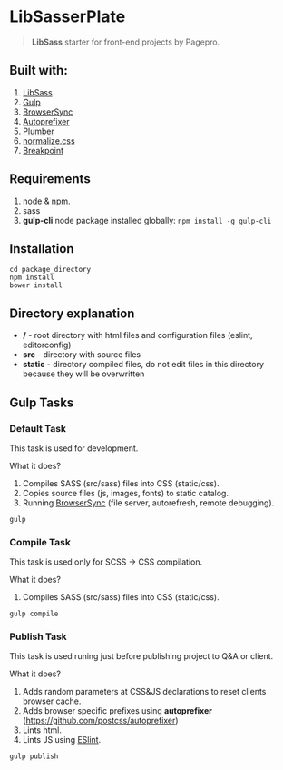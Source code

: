 # LibSasserPlate

> **LibSass** starter for front-end projects by Pagepro.

## Built with:

1. [LibSass](http://libsass.org)
2. [Gulp](http://gulpjs.com/)
3. [BrowserSync](http://www.browsersync.io/)
4. [Autoprefixer](https://github.com/sindresorhus/gulp-autoprefixer)
5. [Plumber](https://github.com/floatdrop/gulp-plumber)
6. [normalize.css](https://necolas.github.io/normalize.css/)
7. [Breakpoint](http://breakpoint-sass.com/)

## Requirements
1. [node](https://nodejs.org/en/) & [npm](https://docs.npmjs.com/cli/install).
2. sass
3. **gulp-cli** node package installed globally:
`npm install -g gulp-cli`

## Installation

```shell
cd package_directory
npm install
bower install
```

## Directory explanation

* **/** - root directory with html files and configuration files (eslint, editorconfig)
* **src** - directory with source files
* **static** - directory compiled files, do not edit files in this directory because they will be overwritten

## Gulp Tasks

### Default Task

This task is used for development.

What it does?

1. Compiles SASS (src/sass) files into CSS (static/css).
2. Copies source files (js, images, fonts) to static catalog.
3. Running [BrowserSync](http://www.browsersync.io/) (file server, autorefresh, remote debugging).

```shell
gulp
```

### Compile Task

This task is used only for SCSS -> CSS compilation.

What it does?

1. Compiles SASS (src/sass) files into CSS (static/css).

```shell
gulp compile
```

### Publish Task

This task is used runing just before publishing project to Q&A or client.

What it does?

1. Adds random parameters at CSS&JS declarations to reset clients browser cache.
2. Adds browser specific prefixes using **autoprefixer** (https://github.com/postcss/autoprefixer)
3. Lints html.
4. Lints JS using [ESlint](https://github.com/adametry/gulp-eslint).

```shell
gulp publish
```
